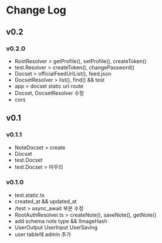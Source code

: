 # Change Log

## v0.2

### v0.2.0
- RootResolver > getProfile(), setProfile(), createToken()
- test.Resolver > createToken(), changePassword()
- Docset > officialFeedUrlList(), feed.json
- DocsetResolver > list(), find() && test
- app > docset static url route
- Docset, DocsetResolver 수정
- cors


## v0.1

### v0.1.1
- NoteDocset > create
- Docset
- test.Docset
- test.Docset > 마무리

### v0.1.0
- test.static.ts
- created\_at && updated\_at
- /test > async\_await 부분 수정
- RootAuthResolver.ts > createNote(), saveNote(), getNote()
- add schema note type && IImageHash
- UserOutput UserInput UserSaving
- user table에 admin 추가
